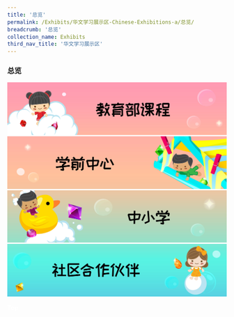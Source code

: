 ```yaml
---
title: '总览'
permalink: /Exhibits/华文学习展示区-Chinese-Exhibitions-a/总览/
breadcrumb: '总览'
collection_name: Exhibits
third_nav_title: '华文学习展示区'
---
```

### 总览
<!-- Global site tag (gtag.js) - Google Ads: 726049306 -->
<script async src="https://www.googletagmanager.com/gtag/js?id=AW-726049306"></script>
<script>
  window.dataLayer = window.dataLayer || [];
  function gtag(){dataLayer.push(arguments);}
  gtag('js', new Date());

  gtag('config', 'AW-726049306');
</script>
<a href="/gallery/华文学习展示区-chinese-exhibitions-b/moe-curriculum/"><img src="/images/CL-MOE-Curriculum.jpg"></a>
  <br/>
  <a href="/gallery/华文学习展示区-chinese-exhibitions-c/preschool/"><img src="/images/CL-MOE -Curriculum-New.jpg"></a>
   <br/>
  <a href="/gallery/华文学习展示区-chinese-exhibitions-d/schools/"><img src="/images/CL-Schools.jpg"></a>
  <br/>
  <a href="/gallery/华文学习展示区-chinese-exhibitions-e/community-partners/"><img src="/images/CL_Community-Partners.jpg">
  </a>
<div class="btntop"><a href="#top" style="text-decoration:none;"><span style="color:white"><b>Top</b></span></a></div>
